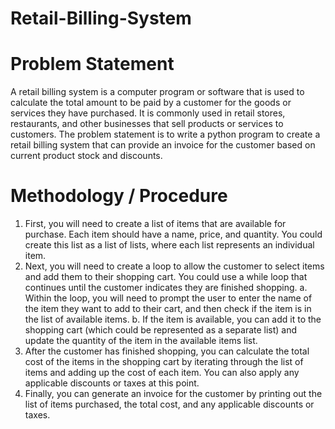 # Retail-Billing-System
# Problem Statement

A retail billing system is a computer program or software that is used to calculate the total amount to be paid by a customer for the goods or services they have purchased. It is commonly used in retail stores, restaurants, and other businesses that sell products or services to customers. The problem statement is to write a python program to create a retail billing system that can provide an invoice for the customer based on current product stock and discounts.


# Methodology / Procedure

1.	First, you will need to create a list of items that are available for purchase. Each item should have a name, price, and quantity. You could create this list as a list of lists, where each list represents an individual item.
2.	Next, you will need to create a loop to allow the customer to select items and add them to their shopping cart. You could use a while loop that continues until the customer indicates they are finished shopping.
a.	Within the loop, you will need to prompt the user to enter the name of the item they want to add to their cart, and then check if the item is in the list of available items.
b.	If the item is available, you can add it to the shopping cart (which could be represented as a separate list) and update the quantity of the item in the available items list.
3.	After the customer has finished shopping, you can calculate the total cost of the items in the shopping cart by iterating through the list of items and adding up the cost of each item. You can also apply any applicable discounts or taxes at this point.
4.	Finally, you can generate an invoice for the customer by printing out the list of items purchased, the total cost, and any applicable discounts or taxes.
 


